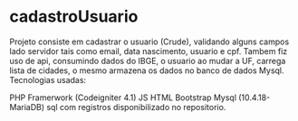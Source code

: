 # cadastroUsuario
Projeto consiste em cadastrar o usuario (Crude), validando alguns campos lado servidor tais como email, data nascimento, usuario e cpf. Tambem fiz uso de api, consumindo dados do IBGE, o usuario ao mudar a UF, carrega lista de cidades, o mesmo armazena os dados no banco de dados Mysql. Tecnologias usadas:

PHP
Framerwork (Codeigniter 4.1)
JS
HTML
Bootstrap
Mysql (10.4.18-MariaDB) sql com registros disponibilizado no repositorio.
